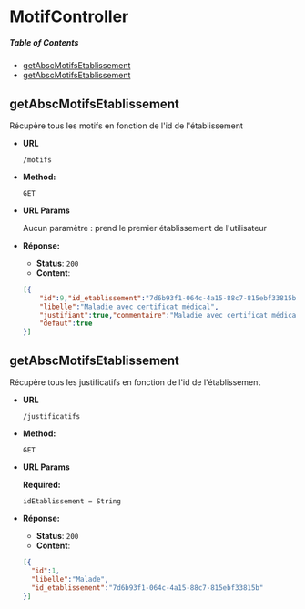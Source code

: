# MotifController

##### Table of Contents
  * [getAbscMotifsEtablissement](#getAbscMotifsEtablissement)
  * [getAbscMotifsEtablissement](#getAbscMotifsEtablissement)
  
<a name="getAbscMotifsEtablissement" />

## getAbscMotifsEtablissement

  Récupère tous les motifs en fonction de l'id de l'établissement

* **URL**

  `/motifs`

* **Method:**
 
  `GET`
  
*  **URL Params**

   Aucun paramètre : prend le premier établissement de l'utilisateur

* **Réponse:**
  
   * **Status**: `200`
   * **Content**: 
    ```json
    [{
        "id":9,"id_etablissement":"7d6b93f1-064c-4a15-88c7-815ebf33815b",
        "libelle":"Maladie avec certificat médical",
        "justifiant":true,"commentaire":"Maladie avec certificat médical",
        "defaut":true
    }]
    ``` 
    
    <a name="getAbscMotifsEtablissement" />
    
## getAbscMotifsEtablissement

  Récupère tous les justificatifs en fonction de l'id de l'établissement

* **URL**

  `/justificatifs`

* **Method:**
 
  `GET`
  
*  **URL Params**

    **Required:**
  
    `idEtablissement = String`

* **Réponse:**
  
   * **Status**: `200`
   * **Content**: 
    ```json
    [{        
      "id":1,
      "libelle":"Malade",
      "id_etablissement":"7d6b93f1-064c-4a15-88c7-815ebf33815b"
    }]
    ``` 